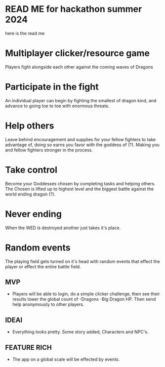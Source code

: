 # READ ME for hackathon summer 2024
here is the read me

# Multiplayer clicker/resource game
Players fight alongside each other against the coming waves of Dragons

# Participate in the fight
An individual player can begin by fighting the smallest of dragon kind, and advance to going toe to toe with enormous threats.

# Help others
Leave behind encouragement and supplies for your fellow fighters to take advantage of, doing so earns you favor with the goddess of (?). Making you and fellow fighters stronger in the process.

# Take control
Become your Goddesses chosen by completing tasks and helping others. The Chosen is lifted up to highest level and the biggest battle against the world ending dragon (?).

# Never ending
When the WED is destroyed another just takes it's place.

# Random events
The playing field gets turned on it's head with random events that effect the player or effect the entire battle field.

## MVP
- Players will be able to login, do a simple clicker challenge, then see their results lower the global count of -Dragons -Big Dragon HP. Then send help anonymously to other players. 

## IDEAl 
- Everything looks pretty. Some story added, Characters and NPC's.

## FEATURE RICH
- The app on a global scale will be effected by events.